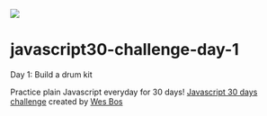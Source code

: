 ![](js30-challenge.gif)

# javascript30-challenge-day-1
Day 1: Build a drum kit

Practice plain Javascript everyday for 30 days! 
[Javascript 30 days challenge](https://courses.wesbos.com/account/access/59e63178789cae180d436a72/view/194130650) created by [Wes Bos](https://github.com/wesbos)
